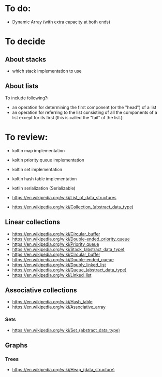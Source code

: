 # To do:

- Dynamic Array (with extra capacity at both ends)

# To decide

## About stacks

- which stack implementation to use

## About lists

To include following?:

- an operation for determining the first component (or the "head") of a list
- an operation for referring to the list consisting of all the components of a list except for its first (this is called the "tail" of the list.)

# To review:

- koltin map implementation
- koltin priority queue implementation
- koltin set implementation
- koltin hash table implementation

- kotlin serialization (Serializable)

- https://en.wikipedia.org/wiki/List_of_data_structures
- https://en.wikipedia.org/wiki/Collection_(abstract_data_type)

## Linear collections

- https://en.wikipedia.org/wiki/Circular_buffer
- https://en.wikipedia.org/wiki/Double-ended_priority_queue
- https://en.wikipedia.org/wiki/Priority_queue
- https://en.wikipedia.org/wiki/Stack_(abstract_data_type)
- https://en.wikipedia.org/wiki/Circular_buffer
- https://en.wikipedia.org/wiki/Double-ended_queue
- https://en.wikipedia.org/wiki/Doubly_linked_list
- https://en.wikipedia.org/wiki/Queue_(abstract_data_type)
- https://en.wikipedia.org/wiki/Linked_list

## Associative collections

- https://en.wikipedia.org/wiki/Hash_table
- https://en.wikipedia.org/wiki/Associative_array

### Sets

- https://en.wikipedia.org/wiki/Set_(abstract_data_type)

## Graphs

### Trees

- https://en.wikipedia.org/wiki/Heap_(data_structure)
